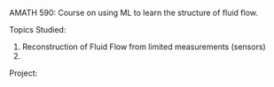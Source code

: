 AMATH 590: Course on using ML to learn the structure of fluid flow.

Topics Studied:
1. Reconstruction of Fluid Flow from limited measurements (sensors)
2. 

Project:


